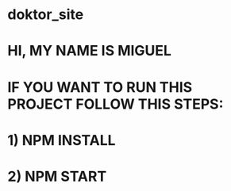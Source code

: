 # doktor_site

# HI, MY NAME IS MIGUEL
# IF YOU WANT TO RUN THIS PROJECT FOLLOW THIS STEPS:
# 1) NPM INSTALL
# 2) NPM START
